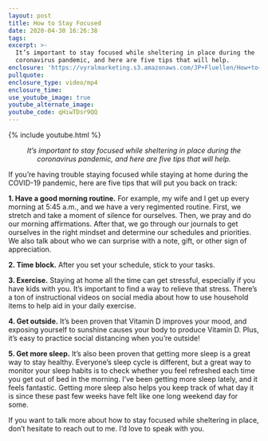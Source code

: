 ```yaml
---
layout: post
title: How to Stay Focused
date: 2020-04-30 16:26:38
tags:
excerpt: >-
  It’s important to stay focused while sheltering in place during the
  coronavirus pandemic, and here are five tips that will help.
enclosure: 'https://vyralmarketing.s3.amazonaws.com/JP+Fluellen/How+to+Stay+Focused.mp4'
pullquote:
enclosure_type: video/mp4
enclosure_time:
use_youtube_image: true
youtube_alternate_image:
youtube_code: qHiwTDsr9QQ
---
```


{% include youtube.html %}

<p style="text-align: center;"><em>It’s important to stay focused while sheltering in place during the coronavirus pandemic, and here are five tips that will help.</em></p>


If you’re having trouble staying focused while staying at home during the COVID-19 pandemic, here are five tips that will put you back on track:

**1\. Have a good morning routine.** For example, my wife and I get up every morning at 5:45 a.m., and we have a very regimented routine. First, we stretch and take a moment of silence for ourselves. Then, we pray and do our morning affirmations. After that, we go through our journals to get ourselves in the right mindset and determine our schedules and priorities. We also talk about who we can surprise with a note, gift, or other sign of appreciation.&nbsp;

**2\. Time block.** After you set your schedule, stick to your tasks.&nbsp;

**3\. Exercise.** Staying at home all the time can get stressful, especially if you have kids with you. It’s important to find a way to relieve that stress. There’s a ton of instructional videos on social media about how to use household items to help aid in your daily exercise.&nbsp;

**4\. Get outside.** It’s been proven that Vitamin D improves your mood, and exposing yourself to sunshine causes your body to produce Vitamin D. Plus, it’s easy to practice social distancing when you’re outside\!

**5\. Get more sleep.** It’s also been proven that getting more sleep is a great way to stay healthy. Everyone’s sleep cycle is different, but a great way to monitor your sleep habits is to check whether you feel refreshed each time you get out of bed in the morning. I’ve been getting more sleep lately, and it feels fantastic. Getting more sleep also helps you keep track of what day it is since these past few weeks have felt like one long weekend day for some.&nbsp;

If you want to talk more about how to stay focused while sheltering in place, don’t hesitate to reach out to me. I’d love to speak with you.